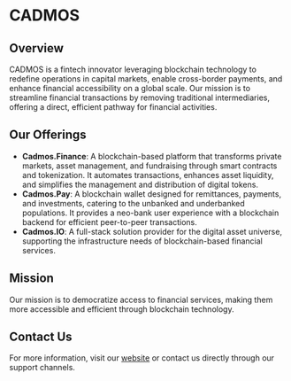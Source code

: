 # CADMOS

## Overview
CADMOS is a fintech innovator leveraging blockchain technology to redefine operations in capital markets, enable cross-border payments, and enhance financial accessibility on a global scale. Our mission is to streamline financial transactions by removing traditional intermediaries, offering a direct, efficient pathway for financial activities.

## Our Offerings
- **Cadmos.Finance**: A blockchain-based platform that transforms private markets, asset management, and fundraising through smart contracts and tokenization. It automates transactions, enhances asset liquidity, and simplifies the management and distribution of digital tokens.
- **Cadmos.Pay**: A blockchain wallet designed for remittances, payments, and investments, catering to the unbanked and underbanked populations. It provides a neo-bank user experience with a blockchain backend for efficient peer-to-peer transactions.
- **Cadmos.IO**: A full-stack solution provider for the digital asset universe, supporting the infrastructure needs of blockchain-based financial services.

## Mission
Our mission is to democratize access to financial services, making them more accessible and efficient through blockchain technology.

## Contact Us
For more information, visit our [website](https://www.cadmos.finance) or contact us directly through our support channels.

